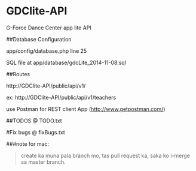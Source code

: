 GDClite-API
===========

G-Force Dance Center app lite API



##Database Configuration

app/config/database.php line 25

SQL file at app/database/gdcLite_2014-11-08.sql


##Routes

http://GDClite-API/public/api/v1/

ex: http://GDClite-API/public/api/v1/teachers

use Postman for REST client App
(http://www.getpostman.com/)


##TODOS
@ TODO.txt

#Fix bugs
@ fixBugs.txt

###note for mac:
>create ka muna pala branch mo, tas pull request ka,
>saka ko i-merge sa master branch.